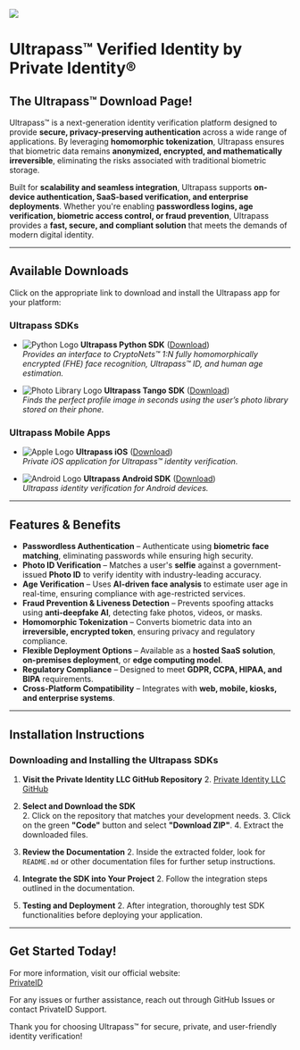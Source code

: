 ![](https://privateid-cms.s3.us-east-1.amazonaws.com/large_1_2_f8e1fee2ec.png)
# Ultrapass™ Verified Identity by Private Identity®
## The Ultrapass™ Download Page! 

Ultrapass™ is a next-generation identity verification platform designed to provide **secure, privacy-preserving authentication** across a wide range of applications. By leveraging **homomorphic tokenization**, Ultrapass ensures that biometric data remains **anonymized, encrypted, and mathematically irreversible**, eliminating the risks associated with traditional biometric storage.

Built for **scalability and seamless integration**, Ultrapass supports **on-device authentication, SaaS-based verification, and enterprise deployments**. Whether you're enabling **passwordless logins, age verification, biometric access control, or fraud prevention**, Ultrapass provides a **fast, secure, and compliant solution** that meets the demands of modern digital identity.

---

## Available Downloads

Click on the appropriate link to download and install the Ultrapass app for your platform:

### Ultrapass SDKs

- ![Python Logo](https://upload.wikimedia.org/wikipedia/commons/c/c3/Python-logo-notext.svg) **Ultrapass Python SDK** ([Download](https://github.com/privateid/cryptonets-python-sdk))  
	  *Provides an interface to CryptoNets™ 1:N fully homomorphically encrypted (FHE) face recognition, Ultrapass™ ID, and human age estimation.*

- ![Photo Library Logo](https://upload.wikimedia.org/wikipedia/commons/3/3a/Apps_photos.svg) **Ultrapass Tango SDK** ([Download](https://github.com/privateid/tango-python-sdk))  
	  *Finds the perfect profile image in seconds using the user’s photo library stored on their phone.*

### Ultrapass Mobile Apps

- ![Apple Logo](https://upload.wikimedia.org/wikipedia/commons/f/fa/Apple_logo_black.svg) **Ultrapass iOS** ([Download](https://github.com/privateid/cryptonets-ios))  
	  *Private iOS application for Ultrapass™ identity verification.*

- ![Android Logo](https://upload.wikimedia.org/wikipedia/commons/d/d7/Android_robot.svg) **Ultrapass Android SDK** ([Download](https://github.com/privateid/cryptonets-android-sdk))  
	  *Ultrapass identity verification for Android devices.*

---

## Features & Benefits

- **Passwordless Authentication** – Authenticate using **biometric face matching**, eliminating passwords while ensuring high security.
- **Photo ID Verification** – Matches a user's **selfie** against a government-issued **Photo ID** to verify identity with industry-leading accuracy.
- **Age Verification** – Uses **AI-driven face analysis** to estimate user age in real-time, ensuring compliance with age-restricted services.
- **Fraud Prevention & Liveness Detection** – Prevents spoofing attacks using **anti-deepfake AI**, detecting fake photos, videos, or masks.
- **Homomorphic Tokenization** – Converts biometric data into an **irreversible, encrypted token**, ensuring privacy and regulatory compliance.
- **Flexible Deployment Options** – Available as a **hosted SaaS solution**, **on-premises deployment**, or **edge computing model**.
- **Regulatory Compliance** – Designed to meet **GDPR, CCPA, HIPAA, and BIPA** requirements.
- **Cross-Platform Compatibility** – Integrates with **web, mobile, kiosks, and enterprise systems**.

---

## Installation Instructions

### Downloading and Installing the Ultrapass SDKs

1. **Visit the Private Identity LLC GitHub Repository**
   2. [Private Identity LLC GitHub](https://github.com/privateid)

2. **Select and Download the SDK**  
   2. Click on the repository that matches your development needs.
   3. Click on the green **"Code"** button and select **"Download ZIP"**.
   4. Extract the downloaded files.

3. **Review the Documentation**
   2. Inside the extracted folder, look for `README.md` or other documentation files for further setup instructions.

4. **Integrate the SDK into Your Project**
   2. Follow the integration steps outlined in the documentation.

5. **Testing and Deployment**
   2. After integration, thoroughly test SDK functionalities before deploying your application.

---

## Get Started Today!

For more information, visit our official website:  
[PrivateID](https://www.privateid.com)

For any issues or further assistance, reach out through GitHub Issues or contact PrivateID Support.

Thank you for choosing Ultrapass™ for secure, private, and user-friendly identity verification!
